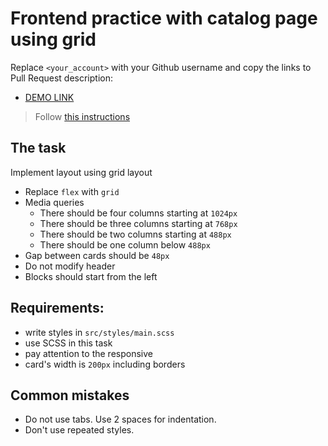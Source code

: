 # Frontend practice with catalog page using grid
Replace `<your_account>` with your Github username and copy the links to Pull Request description:
- [DEMO LINK](https://d-hubych.github.io/layout_catalog_grid/)

> Follow [this instructions](https://github.com/mate-academy/layout_task-guideline#how-to-solve-the-layout-tasks-on-github)

## The task
Implement layout using grid layout

+ Replace `flex` with `grid`
+ Media queries
  + There should be four columns starting at `1024px`
  + There should be three columns starting at `768px`
  + There should be two columns starting at `488px`
  + There should be one column below `488px`
+ Gap between cards should be `48px`
+ Do not modify header
+ Blocks should start from the left


## Requirements:
- write styles in `src/styles/main.scss`
- use SCSS in this task
- pay attention to the responsive
- card's width is `200px` including borders

## Common mistakes
- Do not use tabs. Use 2 spaces for indentation.
- Don't use repeated styles.
